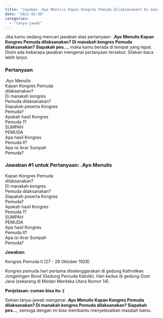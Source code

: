 ```yaml
---
title: "Jawaban .Ayo Menulis Kapan Kongres Pemuda dilaksanakan? Di manakah kongres Pemuda dilaksanakan? Siapakah pes..."
date: "2022-03-30"
categories: 
  - "tanya-jawab"
---
```


Jika kamu sedang mencari jawaban atas pertanyaan: **.Ayo Menulis Kapan Kongres Pemuda dilaksanakan? Di manakah kongres Pemuda dilaksanakan? Siapakah pes...**, maka kamu berada di tempat yang tepat. Disini ada beberapa jawaban mengenai pertanyaan tersebut. Silakan baca lebih lanjut.

### Pertanyaan

.Ayo Menulis  
Kapan Kongres Pemuda  
dilaksanakan?  
Di manakah kongres  
Pemuda dilaksanakan?  
Siapakah peserta Kongres  
Pemuda?  
Apakah hasil Kongres  
Pemuda 1?  
SUMPAH  
PEMUDA  
Apa hasil Kongres  
Pemuda Il?  
Apa isi ikrar Sumpah  
Pemuda?​

### Jawaban #1 untuk Pertanyaan: .Ayo Menulis  
Kapan Kongres Pemuda  
dilaksanakan?  
Di manakah kongres  
Pemuda dilaksanakan?  
Siapakah peserta Kongres  
Pemuda?  
Apakah hasil Kongres  
Pemuda 1?  
SUMPAH  
PEMUDA  
Apa hasil Kongres  
Pemuda Il?  
Apa isi ikrar Sumpah  
Pemuda?​

**Jawaban:**

Kongres Pemuda II (27 - 28 Oktober 1928)

Kongres pemuda hari pertama diselenggarakan di gedung Katholikee Jongelingen Bond (Gedung Pemuda Katolik). Hari kedua di gedung Oost Java (sekarang di Medan Merdeka Utara Nomor 14).

**Penjelasan: cuman bisa itu :(**

Sekian tanya-jawab mengenai **.Ayo Menulis Kapan Kongres Pemuda dilaksanakan? Di manakah kongres Pemuda dilaksanakan? Siapakah pes...**, semoga dengan ini bisa membantu menyelesaikan masalah kamu.
